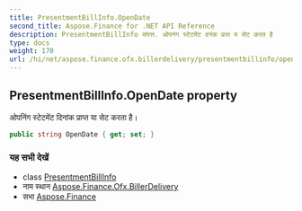 ```yaml
---
title: PresentmentBillInfo.OpenDate
second_title: Aspose.Finance for .NET API Reference
description: PresentmentBillInfo संपत्त. ओपनंग स्टेटमेंट दनंक प्रप्त य सेट करत है
type: docs
weight: 170
url: /hi/net/aspose.finance.ofx.billerdelivery/presentmentbillinfo/opendate/
---
```

## PresentmentBillInfo.OpenDate property

ओपनिंग स्टेटमेंट दिनांक प्राप्त या सेट करता है।

```csharp
public string OpenDate { get; set; }
```

### यह सभी देखें

* class [PresentmentBillInfo](../)
* नाम स्थान [Aspose.Finance.Ofx.BillerDelivery](../../presentmentbillinfo/)
* सभा [Aspose.Finance](../../../)


